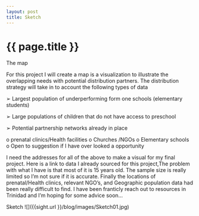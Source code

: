 ```yaml
---
layout: post
title: Sketch
---
```


{{ page.title }}
================
The map

For this project I will create a map is a visualization to illustrate the overlapping needs with potential distribution partners. The distribution strategy will take in to account the following types of data

➢	Largest population of underperforming form one schools (elementary students)

➢	Large populations of children that do not have access to preschool

➢	Potential partnership networks already in place

o	prenatal clinics/Health facilities 
o	Churches /NGOs
o	Elementary schools 
o	Open to suggestion if I have over looked a opportunity

I need the addresses for all of the above to make a visual for my final project. Here is a link to data I already sourced for this project,The problem with what I have is that most of it is 15 years old. The sample size is really limited so I’m not sure if it is accurate. Finally the locations of prenatal/Health clinics, relevant NGO’s, and Geographic population data had been really difficult to find. I have been franticly reach out to resources in Trinidad and I’m hoping for some advice soon…

<p class="meta">


Sketch
 ![]({{sight.url }}/blog/images/Sketch01.jpg) 
